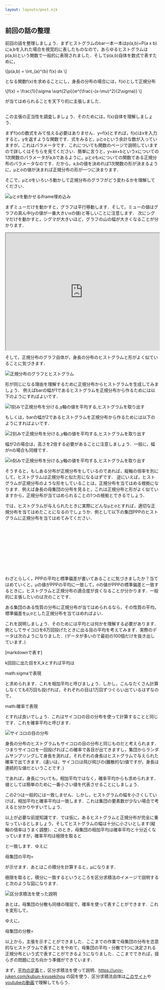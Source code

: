 ```yaml
---
layout: layouts/post.njk
---
```


## 前回の話の整理

前回の話を整理しましょう．まずヒストグラムのbar一本一本はp(a,b)=P(a x b)にa,bを入れた場合を視覚的に表したものなので，あらゆるヒストグラムはp(a,b)という関数で一般的に表現されました．そしてp(a,b)自体を数式で表すために，

\\[p(a,b) =  \int_{a}^{b} f(x) dx \\]

となる関数f(x)を求めることにし，身長の分布の場合には，f(x)として正規分布

\\[f(x) = \frac{1}{\sigma \sqrt{2\pi}}e^{\frac{-(x-\mu)^2}{2\sigma}} \\]

が当てはめられることを天下り的に主張しました．

## 

この主張の正当性を調査しましょう．そのためには，f(x)自体を理解しましょう．

まずf(x)の数式をみて怯える必要はありません．y=f(x)とすれば，f(x)はxを入力すると，yを返すような関数です．式をみると，μとσという余計な数が入っていますが，これはパラメータです．これについても関数のページで説明していますので詳しくはそちらを見てください．簡単に言うと，y=ax+bというxについての1次関数のパラメータがa,bであるように，μとσもxについての関数である正規分布のパラメータなのです．だから，a,bの値を決めれば1次関数の形が決まるように，μとσの値が決まれば正規分布の形が一つに決まります．

そこで，μとσをいろいろ動かして正規分布のグラフがどう変わるかを理解してください．

![μとσを動かせるiframe埋め込み]()


まずミューだけを動かすと，グラフは平行移動します．そして，ミューの値はグラフの真ん中(yの値が一番大きいxの値)と等しいことに注意します．
次にシグマだけを動かすと，シグマが大きいほど，グラフの山の幅が大きくなることが分かります．

<div><div style="position:relative;padding-top:76.25%;"><iframe scrolling="no" title="Normal Distribution" src="https://www.geogebra.org/material/iframe/id/QEayZCpM/width/817/height/566/border/888888/sfsb/true/smb/false/stb/false/stbh/false/ai/false/asb/false/sri/false/rc/false/ld/false/sdz/false/ctl/false" style="position:absolute;top:0;left:0;width:100%;height:100%;"> </iframe></div></div>

そして，正規分布のグラフ自体が，身長の分布のヒストグラムと形がよく似ていることに気づきます．

![正規分布のグラフとヒストグラム]()

形が同じになる理由を理解するために正規分布からヒストグラムを生成してみましょう．
例えばbarの幅が1であるヒストグラムを正規分布から作るためには以下のようにすればよいです．

![1刻みで正規分布を分ける,y軸の値を平均する,ヒストグラムを取り出す]()

もしくは，barの幅が2であるヒストグラムを正規分布から作るためには以下のようにすればよいです．

![2刻みで正規分布を分ける,y軸の値を平均する,ヒストグラムを取り出す]()

幅が2の場合は，高さを2倍する必要があることに注意しましょう．一般に，幅がnの場合も同様です．

![n刻みで正規分布を分ける,y軸の値を平均する,ヒストグラムを取り出す]()

そうすると，もしある分布が正規分布をしているのであれば，縦軸の倍率を別にして，ヒストグラムは正規分布と似た形になるはずです．
逆にいえば，ヒストグラムが正規分布のような形をしていることは，正規分布を当てはめる根拠になります．例えば身長の母集団の分布を見ると，これは正規分布と形がよく似ていますから，正規分布が当てはめられることの1つの根拠とできるでしょう．

では，ヒストグラムが与えられたときに実際にどんなμとσとすれば，適切な正規分布を当てはめたことになるのでしょうか．例として以下の集団PPPのヒストグラムに正規分布を当てはめてみてください．

<iframe src="" frameborder="0"></iframe>

わざとらしく，PPPの平均と標準偏差が書いてあることに気づきましたか？当てはめていくと，μの値がPPPの平均に一致して，σの値がPPPの標準偏差と一致するときに，ヒストグラムと正規分布の適合度が良くなることが分かります．一般的に主張したいのは次のことです．

ある集団のある性質の分布に正規分布が当てはめられるなら，その性質の平均，標準偏差をμ,σとした正規分布を当てはめればよい．

これを説明しましょう．そのためには平均とは何かを理解する必要があります．例としてサイコロを6万回投げたときに出る目の平均を考えてみます．実際のデータは次のようになりました．(データが多いので最初の100個だけを抜き出しています．)

[markdownで表す]

k回目に出た目をX_kとすれば平均は

math:sigmaで表現

と求められます．これを相加平均と呼びましょう．しかし，こんなたくさん計算しなくても6万回も投げれば，それぞれの目は1万回ずつぐらい出ているはずなので，

math:確率で表現

とすれば良いでしょう．これはサイコロの目の分布を使って計算することと同じです．これを確率平均と呼びます．

![サイコロの目の分布]()

身長の分布のヒストグラムもサイコロの目の分布と同じものだと考えられます．つまりサイコロを一回投げればこの確率で各目が出てきますし，集団からランダムサンプリングして身長を測れば，それぞれの身長はヒストグラムで与えられた確率で出てきます．(違いは，サイコロは飛び飛びの(離散的な)値ですが，身長は連続的な値だということです．)

であれば，身長についても，相加平均ではなく，確率平均からも求められます．値としては簡単のために一番小さい値を代表させることにしましょう．

この2つは一般的には一致しません．しかし，ヒストグラムの幅を小さくしていけば，相加平均と確率平均は一致します．これは集団の要素数が少ない場合で考えると分かりやすいでしょう．

以上が必要な前提知識です．では仮に，あるヒストグラムと正規分布が完全に重なっているとしましょう，そしてヒストグラムの幅は十分に小さいとします(縦軸の倍率はうまく調整)．このとき，母集団の相加平均は確率平均と十分近くなっていますが，確率平均は極限を取ると


と一致します．ゆえに

母集団の平均=　

が示せます．あとはこの積分を計算すると，μになります．

極限を取ると，積分に一致するというところを区分求積法のイメージで説明すると次のような図になります．

![区分求積法を使った説明]()

あとは，母集団の分散も同様の理屈で，確率を使って表すことができます．これを変形して，

ゆえに，

母集団の分散=　


以上から，主張を示すことができました．ここまでの作業で母集団の分布を恣意的なヒストグラムで表すことをやめて，母集団の平均・分散で1つに決定される正規分布という式で表すことができるようになりました．ここまでできれば，揺らぎの問題に立ち向かう準備ができています．

まず，[平均の定義](https://www.kwansei.ac.jp/hs/z90010/sugakuc/toukei/avgvar/avgvar.htm)と，区分求積法を使って説明．https://univ-juken.com/kubun-kyusekihou の図を使う．区分求積法自体は[このサイト](https://hiraocafe.com/note/kubunkyuseki.html)や[youtubeの動画](https://www.youtube.com/watch?v=x-xeLzH5SUw)で理解してもらう．